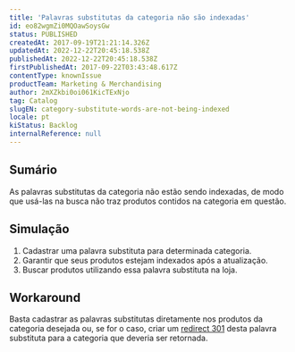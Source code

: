 ```yaml
---
title: 'Palavras substitutas da categoria não são indexadas'
id: eo82wgmZi0MQOawSoysGw
status: PUBLISHED
createdAt: 2017-09-19T21:21:14.326Z
updatedAt: 2022-12-22T20:45:18.538Z
publishedAt: 2022-12-22T20:45:18.538Z
firstPublishedAt: 2017-09-22T03:43:48.617Z
contentType: knownIssue
productTeam: Marketing & Merchandising
author: 2mXZkbi0oi061KicTExNjo
tag: Catalog
slugEN: category-substitute-words-are-not-being-indexed
locale: pt
kiStatus: Backlog
internalReference: null
---
```


## Sumário

As palavras substitutas da categoria não estão sendo indexadas, de modo que usá-las na busca não traz produtos contidos na categoria em questão.

## Simulação

1. Cadastrar uma palavra substituta para determinada categoria.
2. Garantir que seus produtos estejam indexados após a atualização.
3. Buscar produtos utilizando essa palavra substituta na loja.

## Workaround

Basta cadastrar as palavras substitutas diretamente nos produtos da categoria desejada ou, se for o caso, criar um [redirect 301](/pt/faq/o-que-e-mapeamento-de-url-redirecionamento-301) desta palavra substituta para a categoria que deveria ser retornada.

